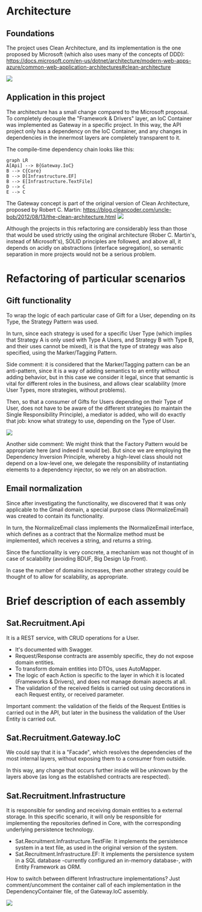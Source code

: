 # Architecture
## Foundations
The project uses Clean Architecture, and its implementation is the one proposed by Microsoft (which also uses many of the concepts of DDD):  https://docs.microsoft.com/en-us/dotnet/architecture/modern-web-apps-azure/common-web-application-architectures#clean-architecture

![](https://docs.microsoft.com/en-us/dotnet/architecture/modern-web-apps-azure/media/image5-9.png)

## Application in this project
The architecture has a small change compared to the Microsoft proposal. To completely decouple the "Framework & Drivers" layer, an IoC Container was implemented as Gateway in a specific project. In this way, the API project only has a dependency on the IoC Container, and any changes in dependencies in the innermost layers are completely transparent to it.

The compile-time dependency chain looks like this:
```mermaid
graph LR
A[Api] --> B{Gateway.IoC}
B --> C{Core}
B --> D[Infrastructure.EF]
B --> E[Infrastructure.TextFile]
D --> C
E --> C
```
The Gateway concept is part of the original version of Clean Architecture, proposed by Robert C. Martin: https://blog.cleancoder.com/uncle-bob/2012/08/13/the-clean-architecture.html
![](https://blog.cleancoder.com/uncle-bob/images/2012-08-13-the-clean-architecture/CleanArchitecture.jpg)

Although the projects in this refactoring are considerably less than those that would be used strictly using the original architecture (Rober C. Martin's, instead of Microsoft's), SOLID principles are followed, and above all, it depends on acidly on abstractions (interface segregation), so semantic separation in more projects would not be a serious problem.

# Refactoring of particular scenarios
## Gift functionality
To wrap the logic of each particular case of Gift for a User, depending on its Type, the Strategy Pattern was used.

In turn, since each strategy is used for a specific User Type (which implies that Strategy A is only used with Type A Users, and Strategy B with Type B, and their uses cannot be mixed), it is that the type of strategy was also specified, using the Marker/Tagging Pattern.

Side comment: it is considered that the Marker/Tagging pattern can be an anti-pattern, since it is a way of adding semantics to an entity without adding behavior, but in this case we consider it legal, since that semantic is vital for different roles in the business, and allows clear scalability (more User Types, more strategies, without problems).

Then, so that a consumer of Gifts for Users depending on their Type of User, does not have to be aware of the different strategies (to maintain the Single Responsibility Principle), a mediator is added, who will do exactly that job: know what strategy to use, depending on the Type of User.

![](https://user-images.githubusercontent.com/99493809/155348360-d1732ea1-b46b-4159-b651-3dee1125ae33.png)

Another side comment: We might think that the Factory Pattern would be appropriate here (and indeed it would be). But since we are employing the Dependency Inversion Principle, whereby a high-level class should not depend on a low-level one, we delegate the responsibility of instantiating elements to a dependency injector, so we rely on an abstraction.

## Email normalization
Since after investigating the functionality, we discovered that it was only applicable to the Gmail domain, a special purpose class (NormalizeEmail) was created to contain its functionality.

In turn, the NormalizeEmail class implements the INormalizeEmail interface, which defines as a contract that the Normalize method must be implemented, which receives a string, and returns a string.

Since the functionality is very concrete, a mechanism was not thought of in case of scalability (avoiding BDUF, Big Design Up Front).

In case the number of domains increases, then another strategy could be thought of to allow for scalability, as appropriate.

# Brief description of each assembly
## Sat.Recruitment.Api
It is a REST service, with CRUD operations for a User.

- It's documented with Swagger.
- Request/Response contracts are assembly specific, they do not expose domain entities.
- To transform domain entities into DTOs, uses AutoMapper.
- The logic of each Action is specific to the layer in which it is located (Frameworks & Drivers), and does not manage domain aspects at all.
- The validation of the received fields is carried out using decorations in each Request entity, or received parameter.

Important comment: the validation of the fields of the Request Entities is carried out in the API, but later in the business the validation of the User Entity is carried out.

## Sat.Recruitment.Gateway.IoC
We could say that it is a "Facade", which resolves the dependencies of the most internal layers, without exposing them to a consumer from outside.

In this way, any change that occurs further inside will be unknown by the layers above (as long as the established contracts are respected).

## Sat.Recruitment.Infrastructure
It is responsible for sending and receiving domain entities to a external storage. In this specific scenario, it will only be responsible for implementing the repositories defined in Core, with the corresponding underlying persistence technology.

- Sat.Recruitment.Infrastructure.TextFile: It implements the persistence system in a text file, as used in the original version of the system.
- Sat.Recruitment.Infrastructure.EF: It implements the persistence system in a SQL database -currently configured an in-memory database-, with Entity Framework as ORM.

How to switch between different Infrastructure implementations? Just comment/uncomment the container call of each implementation in the DependencyContainer file, of the Gateway.IoC assembly.

![](https://user-images.githubusercontent.com/99493809/155357710-05784369-34f5-4f5a-b63b-51745568438b.png)


